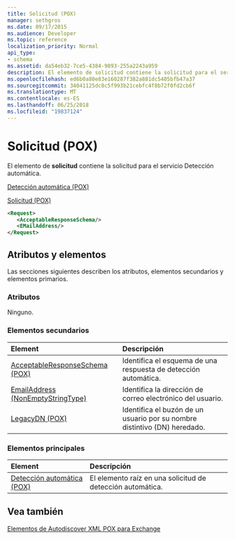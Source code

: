 ```yaml
---
title: Solicitud (POX)
manager: sethgros
ms.date: 09/17/2015
ms.audience: Developer
ms.topic: reference
localization_priority: Normal
api_type:
- schema
ms.assetid: da54eb32-7ce5-4384-9893-255a2243a959
description: El elemento de solicitud contiene la solicitud para el servicio Detección automática.
ms.openlocfilehash: ed6b0a80e83e160287f382a881dc5405bfb47a37
ms.sourcegitcommit: 34041125dc8c5f993b21cebfc4f8b72f0fd2cb6f
ms.translationtype: MT
ms.contentlocale: es-ES
ms.lasthandoff: 06/25/2018
ms.locfileid: "19837124"
---
```

# <a name="request-pox"></a>Solicitud (POX)

El elemento de **solicitud** contiene la solicitud para el servicio Detección automática. 
  
[Detección automática (POX)](autodiscover-pox.md)
  
[Solicitud (POX)](request-pox.md)
  
```xml
<Request>
   <AcceptableResponseSchema/>
   <EMailAddress/>
</Request>
```

## <a name="attributes-and-elements"></a>Atributos y elementos

Las secciones siguientes describen los atributos, elementos secundarios y elementos primarios.
  
### <a name="attributes"></a>Atributos

Ninguno.
  
### <a name="child-elements"></a>Elementos secundarios

|**Element**|**Descripción**|
|:-----|:-----|
|[AcceptableResponseSchema (POX)](acceptableresponseschema-pox.md) <br/> |Identifica el esquema de una respuesta de detección automática.  <br/> |
|[EmailAddress (NonEmptyStringType)](emailaddress-nonemptystringtype.md) <br/> |Identifica la dirección de correo electrónico del usuario.  <br/> |
|[LegacyDN (POX)](legacydn-pox.md) <br/> |Identifica el buzón de un usuario por su nombre distintivo (DN) heredado.  <br/> |
   
### <a name="parent-elements"></a>Elementos principales

|**Element**|**Descripción**|
|:-----|:-----|
|[Detección automática (POX)](autodiscover-pox.md) <br/> |El elemento raíz en una solicitud de detección automática.  <br/> |
   
## <a name="see-also"></a>Vea también



[Elementos de Autodiscover XML POX para Exchange](pox-autodiscover-xml-elements-for-exchange.md)

